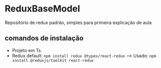 # ReduxBaseModel
Repositório de redux padrão, simples para primeira explicação de aula


## comandos de instalação
- Projeto em Ts
- Redux default: `npm install redux @types/react-redux` --> Usado: `npm install @reduxjs/toolkit react-redux` 